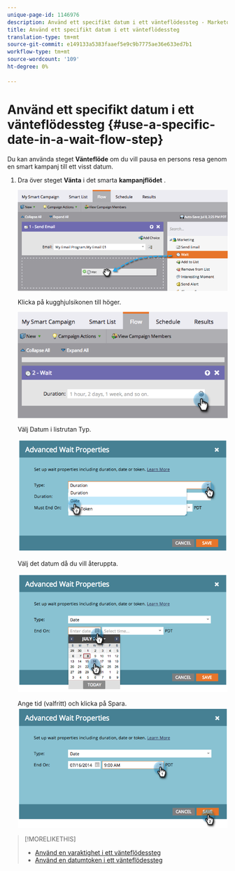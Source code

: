 ```yaml
---
unique-page-id: 1146976
description: Använd ett specifikt datum i ett vänteflödessteg - Marketo Docs - Produktdokumentation
title: Använd ett specifikt datum i ett vänteflödessteg
translation-type: tm+mt
source-git-commit: e149133a5383faaef5e9c9b7775ae36e633ed7b1
workflow-type: tm+mt
source-wordcount: '109'
ht-degree: 0%

---
```



# Använd ett specifikt datum i ett vänteflödessteg {#use-a-specific-date-in-a-wait-flow-step}

Du kan använda steget **Vänteflöde** om du vill pausa en persons resa genom en smart kampanj till ett visst datum.

1. Dra över steget **Vänta** i det smarta **kampanjflödet** .

   ![](assets/image2014-9-22-11-3a50-3a55.png)

   Klicka på kugghjulsikonen till höger.

   ![](assets/image2014-9-22-11-3a50-3a59.png)

   Välj Datum i listrutan Typ.

   ![](assets/image2014-9-22-11-3a51-3a27.png)

   Välj det datum då du vill återuppta.

   ![](assets/image2014-9-22-11-3a51-3a20.png)

   Ange tid (valfritt) och klicka på Spara.
   ![](assets/image2014-9-22-11-3a51-3a13.png)

>[!MORELIKETHIS]
>
>* [Använd en varaktighet i ett vänteflödessteg](use-a-duration-in-a-wait-flow-step.md)
>* [Använd en datumtoken i ett vänteflödessteg](use-a-date-token-in-a-wait-flow-step.md)

>



